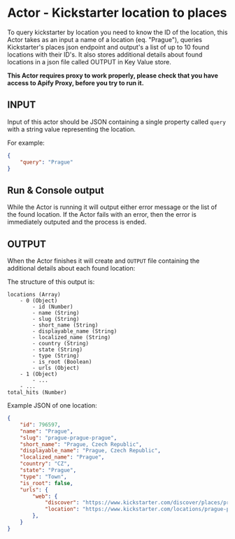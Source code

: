 # Actor - Kickstarter location to places

To query kickstarter by location you need to know the ID of the location, this Actor takes
as an input a name of a location (eq. "Prague"), queries Kickstarter's places json endpoint and
output's a list of up to 10 found locations with their ID's. It also stores additional details about found locations
in a json file called OUTPUT in Key Value store.

**This Actor requires proxy to work properly, please check that you have access to Apify Proxy, before you try to run it.**

## INPUT

Input of this actor should be JSON containing a single property called `query` with a string value
representing the location.

For example:
```json
{
    "query": "Prague"
}
```

## Run & Console output
While the Actor is running it will output either error message or the list of the found location.
If the Actor fails with an error, then the error is immediately outputed and the process is ended.

## OUTPUT

When the Actor finishes it will create and `OUTPUT` file containing the additional details about each found location:

The structure of this output is:
```
locations (Array)
    - 0 (Object)
        - id (Number)
        - name (String)
        - slug (String)
        - short_name (String)
        - displayable_name (String)
        - localized_name (String)
        - country (String)
        - state (String)
        - type (String)
        - is_root (Boolean)
        - urls (Object)
    - 1 (Object)
        - ...
    - ...
total_hits (Number)
```

Example JSON of one location:
```json
{
    "id": 796597,
    "name": "Prague",
    "slug": "prague-prague-prague",
    "short_name": "Prague, Czech Republic",
    "displayable_name": "Prague, Czech Republic",
    "localized_name": "Prague",
    "country": "CZ",
    "state": "Prague",
    "type": "Town",
    "is_root": false,
    "urls": {
        "web": {
            "discover": "https://www.kickstarter.com/discover/places/prague-prague-prague",
            "location": "https://www.kickstarter.com/locations/prague-prague-prague"
        },
    }
}
```
